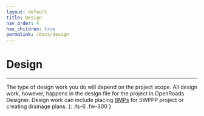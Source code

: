 ```yaml
---
layout: default
title: Design
nav_order: 4
has_children: true
permalink: /docs/design
---
```


# Design
***
The type of design work you do will depend on the project scope. All design work, however, happens in the design file for the project in OpenRoads Designer. Design work can include placing [BMPs] for SWPPP project or creating drainage plans. 
{: .fs-6 .fw-300 }

[BMPs]: /docs/glossary#bmp

